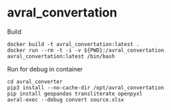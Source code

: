 # avral_convertation

Build

```
docker build -t avral_convertation:latest .
docker run --rm -t -i -v ${PWD}:/avral_convertation avral_convertation:latest /bin/bash
```


Run for debug in container

```
cd avral_converter
pip3 install --no-cache-dir /opt/avral_convertation
pip install geopandas transliterate openpyxl
avral-exec --debug convert source.xlsx
```
